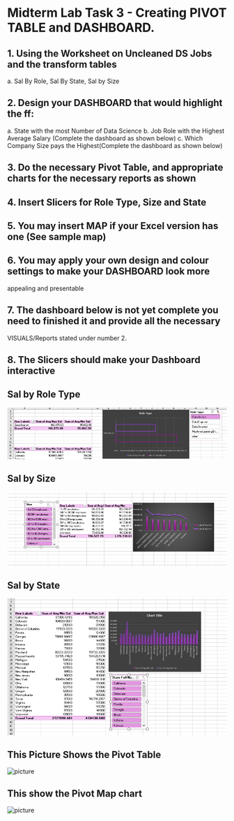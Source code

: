# Midterm Lab Task 3 - Creating PIVOT TABLE and DASHBOARD.

## 1. Using the Worksheet on Uncleaned DS Jobs and the transform tables
a. Sal By Role, Sal By State, Sal by Size
## 2. Design your DASHBOARD that would highlight the ff:
a. State with the most Number of Data Science
b. Job Role with the Highest Average Salary (Complete the dashboard as shown below)
c. Which Company Size pays the Highest(Complete the dashboard as shown below)

## 3. Do the necessary Pivot Table, and appropriate charts for the necessary reports as shown
## 4. Insert Slicers for Role Type, Size and State
## 5. You may insert MAP if your Excel version has one (See sample map)
## 6. You may apply your own design and colour settings to make your DASHBOARD look more
appealing and presentable
## 7. The dashboard below is not yet complete you need to finished it and provide all the necessary
VISUALS/Reports stated under number 2.
## 8. The Slicers should make your Dashboard interactive

## Sal by Role Type
![picture](https://github.com/Zomue/Zomue.github.io/blob/main/Image/Sal%20by%20Role%20Type%20PIC.png)

## Sal by Size 
![picture](https://github.com/Zomue/Zomue.github.io/blob/main/Image/Sal%20by%20Size%20PIC.png)

## Sal by State 
![picture](https://github.com/Zomue/Zomue.github.io/blob/main/Image/Sal%20by%20State%20PIC.png)

## This Picture Shows the Pivot Table
![picture](https://github.com/Zomue/Zomue/blob/main/Image/Screenshot%202025-03-14%20224753.png) 

## This show the Pivot Map chart 
![picture](https://github.com/Zomue/Zomue/blob/main/Image/Screenshot%202025-03-14%20224742.png)
